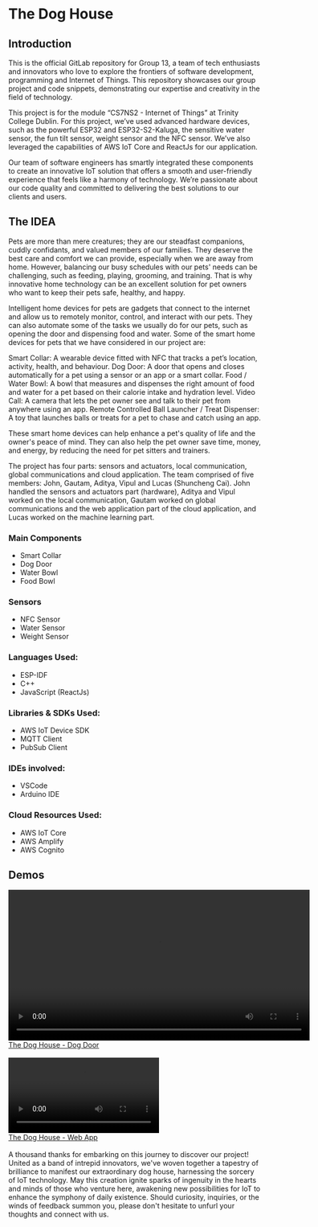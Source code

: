 # The Dog House

## Introduction
This is the official GitLab repository for Group 13, a team of tech enthusiasts and innovators who love to explore the frontiers of software development, programming and Internet of Things. This repository showcases our group project and code snippets, demonstrating our expertise and creativity in the field of technology.

This project is for the module “CS7NS2 - Internet of Things” at Trinity College Dublin. For this project, we’ve used advanced hardware devices, such as the powerful ESP32 and ESP32-S2-Kaluga, the sensitive water sensor, the fun tilt sensor, weight sensor and the NFC sensor. We’ve also leveraged the capabilities of AWS IoT Core and ReactJs for our application.

Our team of software engineers has smartly integrated these components to create an innovative IoT solution that offers a smooth and user-friendly experience that feels like a harmony of technology. We’re passionate about our code quality and committed to delivering the best solutions to our clients and users.

## The IDEA
Pets are more than mere creatures; they are our steadfast companions, cuddly confidants, and valued members of our families. They deserve the best care and comfort we can provide, especially when we are away from home. However, balancing our busy schedules with our pets' needs can be challenging, such as feeding, playing, grooming, and training. That is why innovative home technology can be an excellent solution for pet owners who want to keep their pets safe, healthy, and happy.

Intelligent home devices for pets are gadgets that connect to the internet and allow us to remotely monitor, control, and interact with our pets. They can also automate some of the tasks we usually do for our pets, such as opening the door and dispensing food and water. Some of the smart home devices for pets that we have considered in our project are:


  Smart Collar: A wearable device fitted with NFC that tracks a pet’s location, activity, health, and behaviour.
  Dog Door: A door that opens and closes automatically for a pet using a sensor or an app or a smart collar.
  Food / Water Bowl: A bowl that measures and dispenses the right amount of food and water for a pet based on their calorie intake and hydration level.
  Video Call: A camera that lets the pet owner see and talk to their pet from anywhere using an app.
  Remote Controlled Ball Launcher / Treat Dispenser: A toy that launches balls or treats for a pet to chase and catch using an app.

These smart home devices can help enhance a pet's quality of life and the owner's peace of mind. They can also help the pet owner save time, money, and energy, by reducing the need for pet sitters and trainers.

The project has four parts: sensors and actuators, local communication, global communications and cloud application. The team comprised of five members: John, Gautam, Aditya, Vipul and Lucas (Shuncheng Cai). John handled the sensors and actuators part (hardware), Aditya and Vipul worked on the local communication, Gautam worked on global communications and the web application part of the cloud application, and Lucas worked on the machine learning part. 

### Main Components
- Smart Collar
- Dog Door
- Water Bowl
- Food Bowl

### Sensors
- NFC Sensor
- Water Sensor
- Weight Sensor

### Languages Used:
- ESP-IDF
- C++
- JavaScript (ReactJs)

### Libraries & SDKs Used:
- AWS IoT Device SDK
- MQTT Client
- PubSub Client

### IDEs involved: 
- VSCode
- Arduino IDE

### Cloud Resources Used:
- AWS IoT Core
- AWS Amplify
- AWS Cognito

## Demos

<video width="600" controls>
  <source src="https://gautamthapar.me/wp-content/uploads/2023/04/The-Dog-House-Dog-Door.mp4" type="video/mp4">
</video>
<br>
<a data-canonical-src="https://gautamthapar.me/wp-content/uploads/2023/04/The-Dog-House-Dog-Door.mp4" title="Download 'The Dog House - Dog Door'" rel="nofollow noreferrer noopener" href="https://gautamthapar.me/wp-content/uploads/2023/04/The-Dog-House-Dog-Door.mp4" target="_blank">The Dog House - Dog Door</a>
<br>
<br>
<video width="300" controls>
  <source src="https://gautamthapar.me/wp-content/uploads/2023/04/The-Dog-House-Web-App.mp4" type="video/mp4">
</video>
<br>
<a data-canonical-src="https://gautamthapar.me/wp-content/uploads/2023/04/The-Dog-House-Web-App.mp4" title="Download 'The Dog House - Dog Door'" rel="nofollow noreferrer noopener" href="https://gautamthapar.me/wp-content/uploads/2023/04/The-Dog-House-Web-App.mp4" target="_blank">The Dog House - Web App</a>
<br>
<br>
A thousand thanks for embarking on this journey to discover our project! United as a band of intrepid innovators, we've woven together a tapestry of brilliance to manifest our extraordinary dog house, harnessing the sorcery of IoT technology. May this creation ignite sparks of ingenuity in the hearts and minds of those who venture here, awakening new possibilities for IoT to enhance the symphony of daily existence. Should curiosity, inquiries, or the winds of feedback summon you, please don't hesitate to unfurl your thoughts and connect with us.